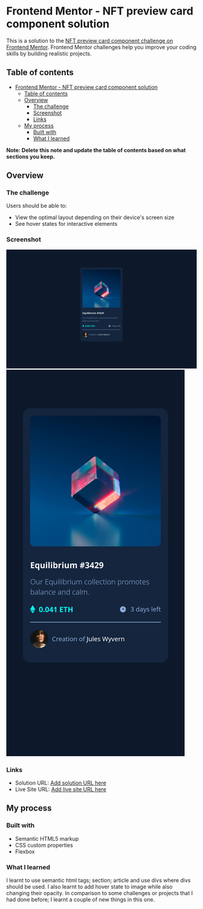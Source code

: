# Frontend Mentor - NFT preview card component solution

This is a solution to the [NFT preview card component challenge on Frontend Mentor](https://www.frontendmentor.io/challenges/nft-preview-card-component-SbdUL_w0U). Frontend Mentor challenges help you improve your coding skills by building realistic projects. 

## Table of contents

- [Frontend Mentor - NFT preview card component solution](#frontend-mentor---nft-preview-card-component-solution)
  - [Table of contents](#table-of-contents)
  - [Overview](#overview)
    - [The challenge](#the-challenge)
    - [Screenshot](#screenshot)
    - [Links](#links)
  - [My process](#my-process)
    - [Built with](#built-with)
    - [What I learned](#what-i-learned)

**Note: Delete this note and update the table of contents based on what sections you keep.**

## Overview

### The challenge

Users should be able to:

- View the optimal layout depending on their device's screen size
- See hover states for interactive elements

### Screenshot

![](./images/Screen%20Shot%202022-09-28%20at%2016.01.54.png)
![](./images/Screen%20Shot%202022-09-28%20at%2016.01.46.png)


### Links

- Solution URL: [Add solution URL here](https://your-solution-url.com)
- Live Site URL: [Add live site URL here](https://your-live-site-url.com)

## My process

### Built with

- Semantic HTML5 markup
- CSS custom properties
- Flexbox



### What I learned
I learnt to use semantic html tags; section; article and use divs where divs should be used. I also learnt to add hover state to image while
also changing their opacity. In comparison to some challenges or projects that I had done before; I learnt a couple of new things in this one. 

<!-- Steps.

1. design html markup: don't forget to put alt in all images. --done
2. get fonts and design the root elements in css --done
3. set boundaries in size of the mobile, tablet and desktop. --done, using media queries.
4. style the elements. --done 
5. Add border around the avatar image 
6. add hover and opacity for image in main.  -->